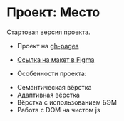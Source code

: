 # Проект: Место

Стартовая версия проекта.

* Проект на [gh-pages](https://impact611.github.io/mesto/)
* [Ссылка на макет в Figma](https://www.figma.com/file/2cn9N9jSkmxD84oJik7xL7/JavaScript.-Sprint-4?node-id=0%3A1)

* Особенности проекта:

- Семантическая вёрстка
- Адаптивная вёрстка
- Вёрстка с использованием БЭМ
- Работа с DOM на чистом js
